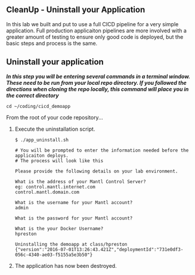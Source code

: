 ## CleanUp - Uninstall your Application

In this lab we built and put to use a full CICD pipeline for a very simple application.  Full production applicaiton pipelines are more involved with a greater amount of testing to ensure only good code is deployed, but the basic steps and process is the same.

## Uninstall your application

**_In this step you will be entering several commands in a terminal window.  These need to be run from your local repo directory.  If you followed the directions when cloning the repo locally, this command will place you in the correct directory_**

```
cd ~/coding/cicd_demoapp
```

From the root of your code repository...

1. Execute the uninstallation script.
    ```
    $ ./app_uninstall.sh

    # You will be prompted to enter the information needed before the applicaiton deploys.
    # The process will look like this

    Please provide the following details on your lab environment.

    What is the address of your Mantl Control Server?
    eg: control.mantl.internet.com
    control.mantl.domain.com

    What is the username for your Mantl account?
    admin

    What is the password for your Mantl account?

    What is the your Docker Username?
    hpreston

    Uninstalling the demoapp at class/hpreston
    {"version":"2016-07-01T13:26:43.421Z","deploymentId":"731e0df3-056c-4340-ae03-f5155a5e3b50"}

    ```

2. The application has now been destroyed.

